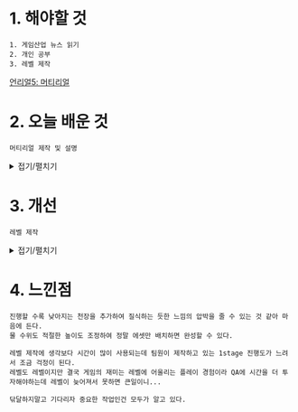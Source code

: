 # 1. 해야할 것
```
1. 게임산업 뉴스 읽기
2. 개인 공부
3. 레벨 제작
```


[언리얼5: 머티리얼](https://dev.epicgames.com/community/learning/courses/95q/unreal-engine-024607/OLna/unreal-engine-pbr)


# 2. 오늘 배운 것
```
머티리얼 제작 및 설명
```
<details>
<summary>접기/펼치기</summary>

```
Metallic은 정수값만 줘서 깔끔한 값을 얻는게 좋다.
(1번을 누르고 클릭하면 constants가 생성됨)
```
![image](https://github.com/JM94Ent/TIL-WIL/assets/143363550/390eae98-e3d7-49b7-af3b-bb97c9b701df)
****

```
roughness는 0이면 매끄럽게, 1이면 거칠게 표현된다.
```
![image](https://github.com/JM94Ent/TIL-WIL/assets/143363550/c59caf8a-1d34-46f6-b81e-942256a9d3fd)
****

</details>



# 3. 개선
```
레벨 제작
```
<details>
<summary>접기/펼치기</summary>

![image](https://github.com/JM94Ent/TIL-WIL/assets/143363550/85851f37-84d8-45ea-968c-bcca3fcbe3d3)

</details>



# 4. 느낀점
```
진행할 수록 낮아지는 천장을 추가하여 질식하는 듯한 느낌의 압박을 줄 수 있는 것 같아 마음에 든다.
물 수위도 적절한 높이도 조정하여 정말 에셋만 배치하면 완성할 수 있다.

레벨 제작에 생각보다 시간이 많이 사용되는데 팀원이 제작하고 있는 1stage 진행도가 느려서 조금 걱정이 된다.
레벨도 레벨이지만 결국 게임의 재미는 레벨에 어울리는 플레이 경험이라 QA에 시간을 더 투자해야하는데 레벨이 늦어져서 못하면 큰일이니...

닦달하지말고 기다리자 중요한 작업인건 모두가 알고 있다.
```


